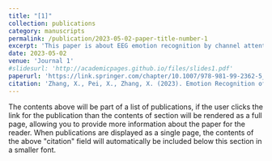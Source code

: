 ```yaml
---
title: "[1]"
collection: publications
category: manuscripts
permalink: /publication/2023-05-02-paper-title-number-1
excerpt: 'This paper is about EEG emotion recognition by channel attention CNN.'
date: 2023-05-02
venue: 'Journal 1'
#slidesurl: 'http://academicpages.github.io/files/slides1.pdf'
paperurl: 'https://link.springer.com/chapter/10.1007/978-981-99-2362-5_12'
citation: 'Zhang, X., Pei, X., Zhang, X. (2023). Emotion Recognition of EEG Signals Based on Channel Attention Convolution Neural Network. In: Liang, Q., Wang, W., Liu, X., Na, Z., Zhang, B. (eds) Communications, Signal Processing, and Systems. CSPS 2022. Lecture Notes in Electrical Engineering, vol 874. Springer, Singapore. https://doi.org/10.1007/978-981-99-2362-5_12'
---
```


The contents above will be part of a list of publications, if the user clicks the link for the publication than the contents of section will be rendered as a full page, allowing you to provide more information about the paper for the reader. When publications are displayed as a single page, the contents of the above "citation" field will automatically be included below this section in a smaller font.
